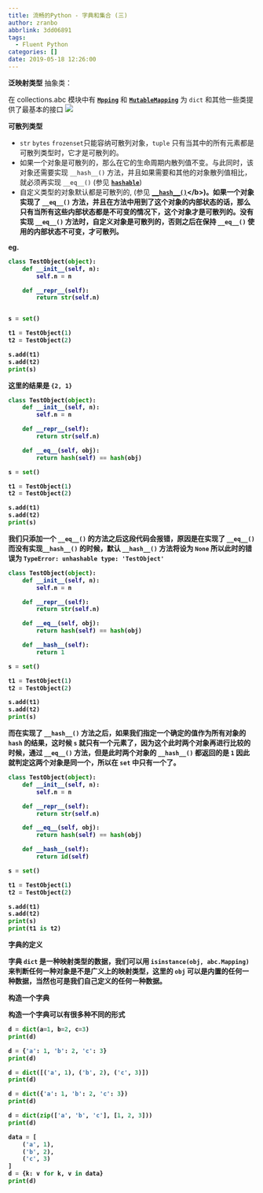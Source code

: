 ```yaml
---
title: 流畅的Python - 字典和集合 (三)
author: zranbo
abbrlink: 3dd06891
tags:
  - Fluent Python
categories: []
date: 2019-05-18 12:26:00
---
```

<b>泛映射类型</b> 抽象类：

在 collections.abc 模块中有 <b>[`Mpping`](https://docs.python.org/3/library/collections.abc.html#collections.abc.Mapping)</b> 和 <b>[`MutableMapping`](https://docs.python.org/3/library/collections.abc.html#collections.abc.MutableMapping)</b> 为 `dict` 和其他一些类提供了最基本的接口
![](https://zranbo.oss-cn-beijing.aliyuncs.com/blog/dict-uml.png)

<b>可散列类型</b>
 - `str` `bytes` `frozenset`只能容纳可散列对象，`tuple` 只有当其中的所有元素都是可散列类型时，它才是可散列的。
 - 如果一个对象是可散列的，那么在它的生命周期内散列值不变。与此同时，该对象还需要实现 `__hash__()` 方法，并且如果需要和其他的对象散列值相比，就必须再实现 `__eq__()` (参见 <b>[`hashable`](https://docs.python.org/3/glossary.html#term-hashable)</b>)
 - 自定义类型的对象默认都是可散列的, (参见 <b>[`__hash__()`](https://docs.python.org/3/reference/datamodel.html#object.__hash__)</b>)。如果一个对象实现了 `__eq__()` 方法，并且在方法中用到了这个对象的内部状态的话，那么只有当所有这些内部状态都是不可变的情况下，这个对象才是可散列的。没有实现 `__eq__()` 方法时，自定义对象是可散列的，否则之后在保持 `__eq__()` 使用的内部状态不可变，才可散列。
 
 
eg.
```python
class TestObject(object):
    def __init__(self, n):
        self.n = n

    def __repr__(self):
        return str(self.n)


s = set()

t1 = TestObject(1)
t2 = TestObject(2)

s.add(t1)
s.add(t2)
print(s)
```
这里的结果是 `{2, 1}`

```python
class TestObject(object):
    def __init__(self, n):
        self.n = n

    def __repr__(self):
        return str(self.n)

    def __eq__(self, obj):
        return hash(self) == hash(obj)

s = set()

t1 = TestObject(1)
t2 = TestObject(2)

s.add(t1)
s.add(t2)
print(s)
```

我们只添加一个 `__eq__()` 的方法之后这段代码会报错，原因是在实现了 `__eq__()` 而没有实现`__hash__()` 的时候，默认 `__hash__()` 方法将设为 `None` 所以此时的错误为 `TypeError: unhashable type: 'TestObject'` 

```python
class TestObject(object):
    def __init__(self, n):
        self.n = n

    def __repr__(self):
        return str(self.n)

    def __eq__(self, obj):
        return hash(self) == hash(obj)

    def __hash__(self):
        return 1

s = set()

t1 = TestObject(1)
t2 = TestObject(2)

s.add(t1)
s.add(t2)
print(s)
```
而在实现了 `__hash__()` 方法之后，如果我们指定一个确定的值作为所有对象的 `hash` 的结果，这时候 `s` 就只有一个元素了，因为这个此时两个对象再进行比较的时候，通过 `__eq__()` 方法，但是此时两个对象的 `__hash__()` 都返回的是 `1` 因此就判定这两个对象是同一个，所以在 `set` 中只有一个了。

```python
class TestObject(object):
    def __init__(self, n):
        self.n = n

    def __repr__(self):
        return str(self.n)

    def __eq__(self, obj):
        return hash(self) == hash(obj)

    def __hash__(self):
        return id(self)

s = set()

t1 = TestObject(1)
t2 = TestObject(2)

s.add(t1)
s.add(t2)
print(s)
print(t1 is t2)
```

<b>字典的定义</b>

字典 `dict` 是一种映射类型的数据，我们可以用 `isinstance(obj, abc.Mapping)` 来判断任何一种对象是不是广义上的映射类型，这里的 `obj` 可以是内置的任何一种数据，当然也可是我们自己定义的任何一种数据。

<b>构造一个字典</b>

构造一个字典可以有很多种不同的形式
```python
d = dict(a=1, b=2, c=3)
print(d)
```
```python
d = {'a': 1, 'b': 2, 'c': 3}
print(d)
```
```python
d = dict([('a', 1), ('b', 2), ('c', 3)])
print(d)
```
```python
d = dict({'a': 1, 'b': 2, 'c': 3})
print(d)
```
```python
d = dict(zip(['a', 'b', 'c'], [1, 2, 3]))
print(d)
```
```python
data = [
    ('a', 1),
    ('b', 2),
    ('c', 3)
]
d = {k: v for k, v in data}
print(d)
```